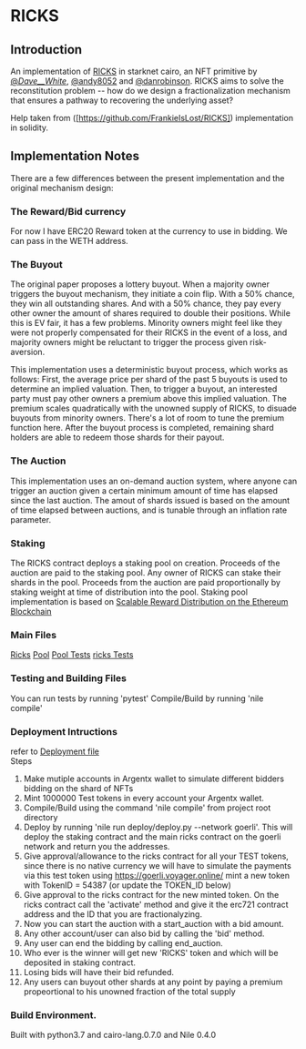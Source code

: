 # RICKS

## Introduction


An implementation of [RICKS](https://www.paradigm.xyz/2021/10/ricks/) in starknet cairo, an NFT primitive by [@_Dave__White_](https://twitter.com/_Dave__White_), [@andy8052](https://twitter.com/andy8052) and [@danrobinson](https://twitter.com/danrobinson). RICKS aims to solve the reconstitution problem -- how do we design a fractionalization mechanism that ensures a pathway to recovering the underlying asset? 

Help taken from ([https://github.com/FrankieIsLost/RICKS]) implementation in solidity.

## Implementation Notes

There are a few differences between the present implementation and the original mechanism design: 
###  The Reward/Bid currency
For now I have ERC20 Reward token at the currency to use in bidding. We can pass in the WETH address.
### The Buyout 

The original paper proposes a lottery buyout. When a majority owner triggers the buyout mechanism, they initiate a coin flip. With a 50% chance, they win all outstanding shares. And with a 50% chance, they pay every other owner the amount of shares required to double their positions. While this is EV fair, it has a few problems. Minority owners might feel like they were not properly compensated for their RICKS in the event of a loss, and majority owners might be reluctant to trigger the process given risk-aversion. 

This implementation uses a deterministic buyout process, which works as follows: First, the average price per shard of the past 5 buyouts is used to determine an implied valuation. Then, to trigger a buyout, an interested party must pay other owners a premium above this implied valuation. The premium scales quadratically with the unowned supply of RICKS, to disuade buyouts from minority owners. There's a lot of room to tune the premium function here. After the buyout process is completed, remaining shard holders are able to redeem those shards for their payout. 

### The Auction 

This implementation uses an on-demand auction system, where anyone can trigger an auction given a certain minimum amount of time has elapsed since the last auction. The amout of shards issued is based on the amount of time elapsed between auctions, and is tunable through an inflation rate parameter. 

### Staking

The RICKS contract deploys a staking pool on creation. Proceeds of the auction are paid to the staking pool. Any owner of RICKS can stake their shards in the pool. Proceeds from the auction are paid proportionally by staking weight at time of distribution into the pool. Staking pool implementation is based on [Scalable Reward Distribution on the Ethereum Blockchain](https://uploads-ssl.webflow.com/5ad71ffeb79acc67c8bcdaba/5ad8d1193a40977462982470_scalable-reward-distribution-paper.pdf)


### Main Files
[Ricks](https://github.com/FawadHa1der/cairo-contracts/blob/main/contracts/RICKS.cairo)
[Pool](https://github.com/FawadHa1der/cairo-contracts/blob/main/contracts/StakingPool.cairo)
[Pool Tests](https://github.com/FawadHa1der/cairo-contracts/blob/main/tests/test_stakingpool.py)
[ricks Tests](https://github.com/FawadHa1der/cairo-contracts/blob/main/tests/test_ricks.py)

### Testing and Building Files
You can run tests by running 'pytest'
Compile/Build by running 'nile compile'


### Deployment Intructions

refer to [Deployment file](https://github.com/FawadHa1der/cairo-contracts/blob/main/deploy/deploy.py)   
Steps
1) Make mutiple accounts in Argentx wallet to simulate different bidders bidding on the shard of NFTs
2) Mint 1000000 Test tokens in every account your Argentx wallet.
3) Compile/Build using the command 'nile compile' from project root directory
4) Deploy by running 'nile run deploy/deploy.py --network goerli'. This will deploy the staking contract and the main ricks contract on the goerli network and return you the addresses.
5) Give approval/allowance to the ricks contract for all your TEST tokens, since there is no native currency we will have to simulate the payments via this test token
using https://goerli.voyager.online/ mint a new token with TokenID = 54387 (or update the TOKEN_ID below)
6) Give approval to the ricks contract for the new minted token.
On the ricks contract call the 'activate' method and give it the erc721 contract address and the ID that you are fractionalyzing.
7) Now you can start the auction with a start_auction with a bid amount.
8) Any other account/user can also bid by calling the 'bid' method.
9) Any user can end the bidding by calling end_auction.
10) Who ever is the winner will get new 'RICKS' token and which will be deposited in staking contract.
11) Losing bids will have their bid refunded.
12) Any users can buyout other shards at any point by paying a premium propeortional to his unowned fraction of the total supply


### Build Environment.
Built with python3.7 and cairo-lang.0.7.0 and Nile 0.4.0
